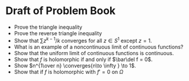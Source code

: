 # Draft of Problem Book



- Prove the triangle inequality
- Prove the reverse triangle inequality
- Show that $\sum z^{k-1}/k$ converges for all $z\in S^1$ except $z=1$.
- What is an example of a noncontinuous limit of continuous functions?
- Show that the uniform limit of continuous functions is continuous.
- Show that $f$ is holomorphic if and only if $\bar\del f = 0$.
- Show $n^{1\over n} \converges{n\to \infty } \to 1$.
- Show that if $f$ is holomorphic with $f'=0$ on $\Omega$
